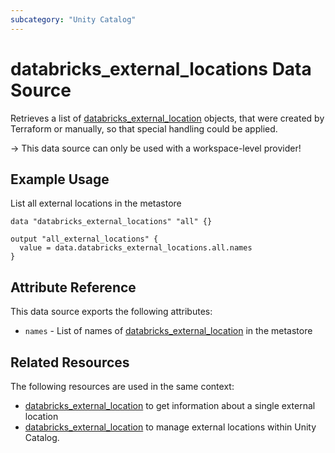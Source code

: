 ```yaml
---
subcategory: "Unity Catalog"
---
```

# databricks_external_locations Data Source

Retrieves a list of [databricks_external_location](./external_location.md) objects, that were created by Terraform or manually, so that special handling could be applied.

-> This data source can only be used with a workspace-level provider!

## Example Usage

List all external locations in the metastore

```hcl
data "databricks_external_locations" "all" {}

output "all_external_locations" {
  value = data.databricks_external_locations.all.names
}
```

## Attribute Reference

This data source exports the following attributes:

* `names` - List of names of [databricks_external_location](./external_location.md) in the metastore

## Related Resources

The following resources are used in the same context:

* [databricks_external_location](./external_location.md) to get information about a single external location
* [databricks_external_location](../resources/external_location.md) to manage external locations within Unity Catalog.
